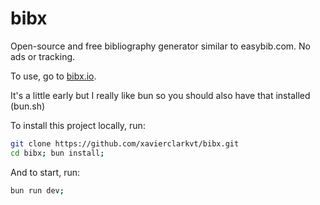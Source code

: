 # bibx
Open-source and free bibliography generator similar to easybib.com. No ads or tracking.

To use, go to [bibx.io](bibx.io). 

It's a little early but I really like bun so you should also have that installed (bun.sh)

To install this project locally, run:
```bash
git clone https://github.com/xavierclarkvt/bibx.git
cd bibx; bun install;
```

And to start, run:
```bash
bun run dev;
```

